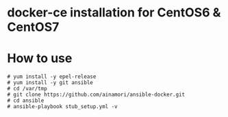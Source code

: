 # docker-ce installation for CentOS6 & CentOS7

# How to use

```
# yum install -y epel-release
# yum install -y git ansible
# cd /var/tmp
# git clone https://github.com/ainamori/ansible-docker.git
# cd ansible
# ansible-playbook stub_setup.yml -v
```

